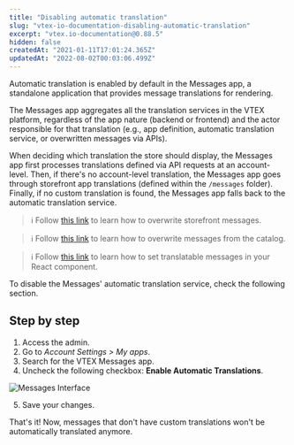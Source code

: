 ```yaml
---
title: "Disabling automatic translation"
slug: "vtex-io-documentation-disabling-automatic-translation"
excerpt: "vtex.io-documentation@0.88.5"
hidden: false
createdAt: "2021-01-11T17:01:24.365Z"
updatedAt: "2022-08-02T00:03:06.499Z"
---
```

Automatic translation is enabled by default in the Messages app, a standalone application that provides message translations for rendering.

The Messages app aggregates all the translation services in the VTEX platform, regardless of the app nature (backend or frontend) and the actor responsible for that translation (e.g., app definition, automatic translation service, or overwritten messages via APIs).

When deciding which translation the store should display, the Messages app first processes translations defined via API requests at an account-level. Then, if there's no account-level translation, the Messages app goes through storefront app translations (defined within the `/messages` folder). Finally, if no custom translation is found, the Messages app falls back to the automatic translation service.

>ℹ️ Follow [this link](https://developers.vtex.com/vtex-developer-docs/docs/storefront-content-internationalization) to learn how to overwrite storefront messages.

>ℹ️ Follow [this link](https://developers.vtex.com/vtex-developer-docs/docs/catalog-internationalization) to learn how to overwrite messages from the catalog.

>ℹ️ Follow [this link](https://developers.vtex.com/vtex-developer-docs/docs/vtex-io-documentation-1-developing-storefront-apps-using-react-and-vtex-io) to learn how to set translatable messages in your React component.

To disable the Messages' automatic translation service, check the following section.

## Step by step

1. Access the admin.
2. Go to *Account Settings > My apps*.
3. Search for the VTEX Messages app.
4. Uncheck the following checkbox: **Enable Automatic Translations**.

![Messages Interface](https://user-images.githubusercontent.com/52087100/104200375-586d6280-5407-11eb-8016-199f5e8f2d3e.png)

5. Save your changes.

That's it! Now, messages that don't have custom translations won't be automatically translated anymore.